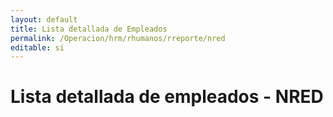 ```yaml
---
layout: default
title: Lista detallada de Empleados
permalink: /Operacion/hrm/rhumanos/rreporte/nred
editable: si
---
```


# Lista detallada de empleados - NRED  
